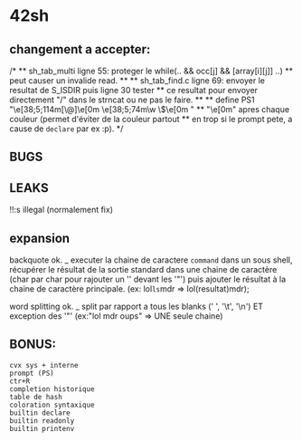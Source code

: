 # 42sh

## changement a accepter:
/*
** sh_tab_multi ligne 55: proteger le while(.. && occ[j] && [array[i][j]] ..)
** peut causer un invalide read.
**
** sh_tab_find.c ligne 69: envoyer le resultat de S_ISDIR puis ligne 30 tester
** ce resultat pour envoyer directement "/" dans le strncat ou ne pas le faire.
**
** define PS1 "\\e[38;5;114m[\\@]\\e[0m \\e[38;5;74m\\w \\$\\e[0m "
** "\\e[0m" apres chaque couleur (permet d'éviter de la couleur partout
** en trop si le prompt pete, a cause de `declare` par ex :p).
*/

## BUGS


## LEAKS

!!:s illegal (normalement fix)

## expansion

backquote ok.
_ executer la chaine de caractere `command` dans un sous shell, récupérer le résultat de la sortie standard
dans une chaine de caractère (char par char pour rajouter un '\' devant les '"') puis ajouter le résultat
à la chaine de caractère principale. (ex: lol`ls`mdr => lol(resultat)mdr);

word splitting ok.
_ split par rapport a tous les blanks (' ', '\t', '\n') ET exception des '"' (ex:"lol mdr oups" => UNE seule chaine)

## BONUS:

	cvx sys + interne
	prompt (PS)
	ctr+R
	completion historique
	table de hash
	coloration syntaxique
	builtin declare
	builtin readonly
	builtin printenv
